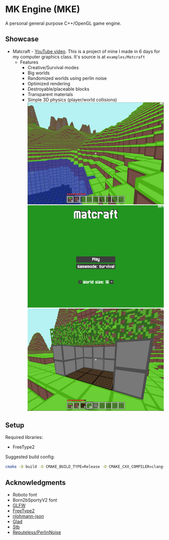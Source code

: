 # MK Engine (MKE)

A personal general purpose C++/OpenGL game engine.

## Showcase

* Matcraft - [YouTube video](https://www.youtube.com/watch?v=bLl5hqfrlBY).
  This is a project of mine I made in 6 days for my computer graphics class.
  It's source is at `examples/Matcraft`
  * Features
    * Creative/Survival modes
    * Big worlds
    * Randomized worlds using perlin noise
    * Optimized rendering
    * Destroyable/placeable blocks
    * Transparent materials
    * Simple 3D physics (player/world collisions)
  ![Gameplay](readme_res/matcraft_gameplay.png)
  ![Menu](readme_res/matcraft_menu.png)
  ![House](readme_res/matcraft_house.png)

## Setup

Required libraries:
* FreeType2

Suggested build config:

```bash
cmake -B build -D CMAKE_BUILD_TYPE=Release -D CMAKE_CXX_COMPILER=clang++
```

## Acknowledgments

* Roboto font
* Born2bSportyV2 font
* [GLFW](https://www.glfw.org/)
* [FreeType2](https://freetype.org/)
* [nlohmann-json](https://github.com/nlohmann/json)
* [Glad](https://glad.dav1d.de/)
* [Stb](https://github.com/nothings/stb)
* [Reputeless/PerlinNoise](https://github.com/Reputeless/PerlinNoise)
